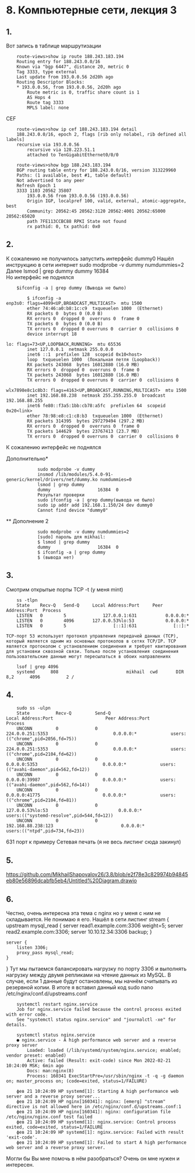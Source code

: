 # 8. Компьютерные сети, лекция 3
## 1.
Вот запись в таблице маршрутизации

        route-views>show ip route 188.243.183.194
        Routing entry for 188.243.0.0/16
        Known via "bgp 6447", distance 20, metric 0
        Tag 3333, type external
        Last update from 193.0.0.56 2d20h ago
        Routing Descriptor Blocks:
        * 193.0.0.56, from 193.0.0.56, 2d20h ago
            Route metric is 0, traffic share count is 1
            AS Hops 4
            Route tag 3333
            MPLS label: none

CEF

        route-views>show ip cef 188.243.183.194 detail 
        188.243.0.0/16, epoch 2, flags [rib only nolabel, rib defined all labels]
        recursive via 193.0.0.56
            recursive via 128.223.51.1
            attached to TenGigabitEthernet0/0/0

        route-views>show bgp 188.243.183.194
        BGP routing table entry for 188.243.0.0/16, version 313229960
        Paths: (1 available, best #1, table default)
        Not advertised to any peer
        Refresh Epoch 1
        3333 1103 20562 35807
            193.0.0.56 from 193.0.0.56 (193.0.0.56)
            Origin IGP, localpref 100, valid, external, atomic-aggregate, best
            Community: 20562:45 20562:3120 20562:4001 20562:65000 20562:65020
            path 7FE113CCBC88 RPKI State not found
            rx pathid: 0, tx pathid: 0x0
## 2.
К сожалению не получилось запустить интерфейс dummy0
Нашёл инструкцию в сети интернет
        sudo modprobe -v dummy numdummies=2
Далее
        lsmod | grep dummy
        dummy                  16384  
Но интерфейс не поднялся 

        $ifconfig -a | grep dummy (Вывода не было)

            $ ifconfig -a 
    enp3s0: flags=4099<UP,BROADCAST,MULTICAST>  mtu 1500
            ether 74:46:a0:b8:1c:c9  txqueuelen 1000  (Ethernet)
            RX packets 0  bytes 0 (0.0 B)
            RX errors 0  dropped 0  overruns 0  frame 0
            TX packets 0  bytes 0 (0.0 B)
            TX errors 0  dropped 0 overruns 0  carrier 0  collisions 0
            device interrupt 18  

    lo: flags=73<UP,LOOPBACK,RUNNING>  mtu 65536
            inet 127.0.0.1  netmask 255.0.0.0
            inet6 ::1  prefixlen 128  scopeid 0x10<host>
            loop  txqueuelen 1000  (Локальная петля (Loopback))
            RX packets 243068  bytes 16012880 (16.0 MB)
            RX errors 0  dropped 0  overruns 0  frame 0
            TX packets 243068  bytes 16012880 (16.0 MB)
            TX errors 0  dropped 0 overruns 0  carrier 0  collisions 0

    wlx7898e8c1c8b3: flags=4163<UP,BROADCAST,RUNNING,MULTICAST>  mtu 1500
            inet 192.168.88.238  netmask 255.255.255.0  broadcast 192.168.88.255
            inet6 fe80::f3a5:1bb:cb78:a5fc  prefixlen 64  scopeid 0x20<link>
            ether 78:98:e8:c1:c8:b3  txqueuelen 1000  (Ethernet)
            RX packets 314395  bytes 297279494 (297.2 MB)
            RX errors 0  dropped 0  overruns 0  frame 0
            TX packets 144629  bytes 23767413 (23.7 MB)
            TX errors 0  dropped 0 overruns 0  carrier 0  collisions 0
К сожалению интерфейс не поднялся

Дополнительно*

                sudo modprobe -v dummy
                insmod /lib/modules/5.4.0-91-generic/kernel/drivers/net/dummy.ko numdummies=0 
                lsmod | grep dummy
                dummy                  16384  0
                Результат проверки
                sudo ifconfig -a | grep dummy(вывода не было)
                sudo ip addr add 192.168.1.150/24 dev dummy0
                Cannot find device "dummy0"
** Дополнение 2

                sudo modprobe -v dummy numdummies=2
                [sudo] пароль для mikhail:         
                $ lsmod | grep dummy
                dummy                  16384  0
                $ ifconfig -a | grep dummy
                $ (вывода нет)



## 3.
Смотрим открытые порты TCP -t (у меня mint)

        ss -tlpn
        State    Recv-Q   Send-Q     Local Address:Port     Peer Address:Port  Process  
        LISTEN   0        5              127.0.0.1:631           0.0.0.0:*              
        LISTEN   0        4096       127.0.0.53%lo:53            0.0.0.0:*              
        LISTEN   0        5                  [::1]:631              [::]:*  

    TCP-порт 53 использует протокол управления передачей данных (TCP), который является одним из основных протоколов в сетях TCP/IP. TCP является протоколом с установлением соединения и требует квитирования для установки сквозной связи. Только после установления соединения пользовательские данные могут пересылаться в обоих направлениях

        lsof | grep 4096
        systemd      808                          mikhail  cwd       DIR                8,2      4096          2 /
## 4.
        sudo ss -ulpn
        State          Recv-Q         Send-Q                                               Local Address:Port                    Peer Address:Port         Process                                            
        UNCONN         0              0                                                      224.0.0.251:5353                         0.0.0.0:*             users:(("chrome",pid=2056,fd=75))                 
        UNCONN         0              0                                                      224.0.0.251:5353                         0.0.0.0:*             users:(("chrome",pid=2104,fd=62))                 
        UNCONN         0              0                                                          0.0.0.0:5353                         0.0.0.0:*             users:(("avahi-daemon",pid=562,fd=12))            
        UNCONN         0              0                                                          0.0.0.0:39987                        0.0.0.0:*             users:(("avahi-daemon",pid=562,fd=14))            
        UNCONN         0              0                                                          0.0.0.0:41775                        0.0.0.0:*             users:(("chrome",pid=2104,fd=81))                 
        UNCONN         0              0                                                    127.0.0.53%lo:53                           0.0.0.0:*             users:(("systemd-resolve",pid=544,fd=12))         
        UNCONN         0              0                                                   192.168.88.238:123                          0.0.0.0:*             users:(("ntpd",pid=734,fd=23))                    
631 порт к примеру Сетевая печать (я не весь листинг сюда закинул)
## 5.
https://github.com/MikhailShapovalov26/3.8/blob/e2f78e3c829974b94845eb80e56896dcabfb5eb4/Untitled%20Diagram.drawio
## 6.
Честно, очень интересна эта тема с nginx но у меня с ним не складывается. Не понимаю я его. Нашёл в сети листинг 
        stream {
    upstream mysql_read {
        server read1.example.com:3306 weight=5;
        server read2.example.com:3306;
        server 10.10.12.34:3306 backup;
    }

    server {
        listen 3306;
        proxy_pass mysql_read;
    }
}
 Тут мы пытаемся балансировать нагрузку по порту 3306 и выполнять нагрузку между двумя репликами на чтение данных из MySQL. В случае, если 1 данные будут остановлены, мы начнём считывать из резервной копии.
 В итоге я вставил данный код sudo nano /etc/nginx/conf.d/upstreams.conf

        systemctl restart nginx.service 
        Job for nginx.service failed because the control process exited with error code.
        See "systemctl status nginx.service" and "journalctl -xe" for details.

        systemctl status nginx.service 
        ● nginx.service - A high performance web server and a reverse proxy server
            Loaded: loaded (/lib/systemd/system/nginx.service; enabled; vendor preset: enabled)
            Active: failed (Result: exit-code) since Mon 2022-02-21 10:24:09 MSK; 6min ago
            Docs: man:nginx(8)
            Process: 160341 ExecStartPre=/usr/sbin/nginx -t -q -g daemon on; master_process on; (code=exited, status=1/FAILURE)

        фев 21 10:24:09 HP systemd[1]: Starting A high performance web server and a reverse proxy server...
        фев 21 10:24:09 HP nginx[160341]: nginx: [emerg] "stream" directive is not allowed here in /etc/nginx/conf.d/upstreams.conf:1
        фев 21 10:24:09 HP nginx[160341]: nginx: configuration file /etc/nginx/nginx.conf test failed
        фев 21 10:24:09 HP systemd[1]: nginx.service: Control process exited, code=exited, status=1/FAILURE
        фев 21 10:24:09 HP systemd[1]: nginx.service: Failed with result 'exit-code'.
        фев 21 10:24:09 HP systemd[1]: Failed to start A high performance web server and a reverse proxy server.
Могли бы Вы мне помочь в нём разобраться? Очень он мне нужен и интересен. 
